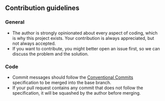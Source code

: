 ## Contribution guidelines

### General

- The author is strongly opinionated about every aspect of coding, which is why
  this project exists. Your contribution is always appreciated, but not always
  accepted.
- If you want to contribute, you might better open an issue first, so we can
  discuss the problem and the solution.

### Code

- Commit messages should follow the
  [Conventional Commits](https://www.conventionalcommits.org/en/v1.0.0/)
  specification to be merged into the base branch.
- If your pull request contains any commit that does not follow the
  specification, it will be squashed by the author before merging.
